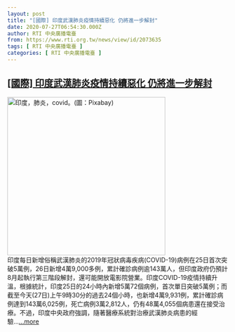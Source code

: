 ```yaml
---
layout: post
title: "[國際] 印度武漢肺炎疫情持續惡化 仍將進一步解封"
date: 2020-07-27T06:54:30.000Z
author: RTI 中央廣播電臺
from: https://www.rti.org.tw/news/view/id/2073635
tags: [ RTI 中央廣播電臺 ]
categories: [ RTI 中央廣播電臺 ]
---
```

<!--1595832870000-->
[[國際] 印度武漢肺炎疫情持續惡化 仍將進一步解封](https://www.rti.org.tw/news/view/id/2073635)
------

<div>
<img src="https://static.rti.org.tw/assets/thumbnails/2020/06/24/6644d7a7c315a7747cbcec08e8041801.jpg" width="360" alt="印度，肺炎，covid。(圖：Pixabay)" title="印度，肺炎，covid。(圖：Pixabay)"><br>印度每日新增俗稱武漢肺炎的2019年冠狀病毒疾病(COVID-19)病例在25日首次突破5萬例，26日新增4萬9,000多例，累計確診病例逾143萬人，但印度政府仍預計8月起執行第三階段解封，還可能開放電影院營業。印度COVID-19疫情持續升溫，根據統計，印度25日的24小時內新增5萬72個病例，首次單日突破5萬例；而截至今天(27日)上午9時30分的過去24個小時，也新增4萬9,931例，累計確診病例達到143萬6,025例，死亡病例3萬2,812人，仍有48萬4,055個病患還在接受治療。不過，印度中央政府強調，隨著醫療系統對治療武漢肺炎病患的經驗...<a target="_blank" href="https://www.rti.org.tw/news/view/id/2073635">...more</a>
</div>
